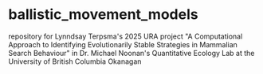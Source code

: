 # ballistic_movement_models
repository for Lynndsay Terpsma's 2025 URA project "A Computational Approach to Identifying Evolutionarily Stable Strategies in Mammalian Search Behaviour" in Dr. Michael Noonan's Quantitative Ecology Lab at the University of British Columbia Okanagan
